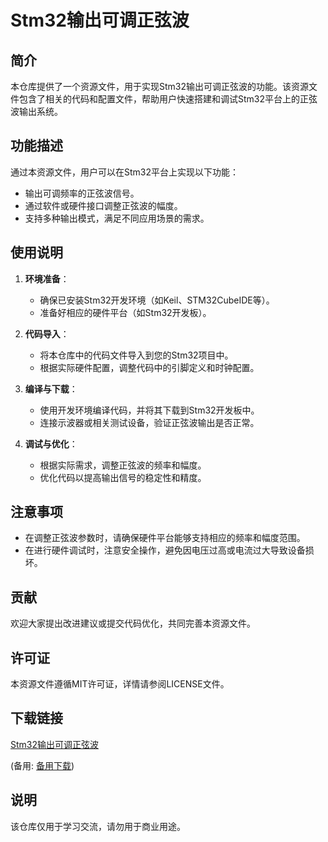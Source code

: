 # Stm32输出可调正弦波

## 简介
本仓库提供了一个资源文件，用于实现Stm32输出可调正弦波的功能。该资源文件包含了相关的代码和配置文件，帮助用户快速搭建和调试Stm32平台上的正弦波输出系统。

## 功能描述
通过本资源文件，用户可以在Stm32平台上实现以下功能：
- 输出可调频率的正弦波信号。
- 通过软件或硬件接口调整正弦波的幅度。
- 支持多种输出模式，满足不同应用场景的需求。

## 使用说明
1. **环境准备**：
   - 确保已安装Stm32开发环境（如Keil、STM32CubeIDE等）。
   - 准备好相应的硬件平台（如Stm32开发板）。

2. **代码导入**：
   - 将本仓库中的代码文件导入到您的Stm32项目中。
   - 根据实际硬件配置，调整代码中的引脚定义和时钟配置。

3. **编译与下载**：
   - 使用开发环境编译代码，并将其下载到Stm32开发板中。
   - 连接示波器或相关测试设备，验证正弦波输出是否正常。

4. **调试与优化**：
   - 根据实际需求，调整正弦波的频率和幅度。
   - 优化代码以提高输出信号的稳定性和精度。

## 注意事项
- 在调整正弦波参数时，请确保硬件平台能够支持相应的频率和幅度范围。
- 在进行硬件调试时，注意安全操作，避免因电压过高或电流过大导致设备损坏。

## 贡献
欢迎大家提出改进建议或提交代码优化，共同完善本资源文件。

## 许可证
本资源文件遵循MIT许可证，详情请参阅LICENSE文件。

## 下载链接
[Stm32输出可调正弦波](https://pan.quark.cn/s/9e14ff525c4e) 

(备用: [备用下载](https://pan.baidu.com/s/19OuroI1FEHNZdl1q_p4_bw?pwd=1234))

## 说明

该仓库仅用于学习交流，请勿用于商业用途。

